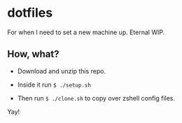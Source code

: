# dotfiles

For when I need to set a new machine up. 
Eternal WIP.

## How, what?

- Download and unzip this repo.

- Inside it run `$ ./setup.sh`

- Then run `$ ./clone.sh` to copy over zshell config files.

Yay!
